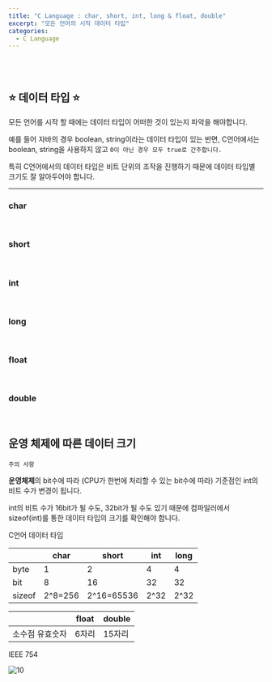 ```yaml
---
title: "C Language : char, short, int, long & float, double"
excerpt: "모든 언어의 시작 데이터 타입"
categories:
  - C Language
---
```


<br>

<br>

## ⭐ 데이터 타입 ⭐

모든 언어를 시작 할 때에는 데이터 타입이 어떠한 것이 있는지 파악을 해야합니다.

예를 들어 자바의 경우 boolean, string이라는 데이터 타입이 있는 반면, C언어에서는 boolean, string을 사용하지 않고 `0이 아닌 경우 모두 true로 간주합니다.`

특히 C언어에서의 데이터 타입은 비트 단위의 조작을 진행하기 때문에 데이터 타입별 크기도 잘 알아두어야 합니다.

------

### char
<br>

### short

<br>

### int

<br>

### long

<br>

### float

<br>

### double

<br>


## 운영 체제에 따른 데이터 크기

`주의 사항`

**운영체제**의 bit수에 따라 (CPU가 한번에 처리할 수 있는 bit수에 따라) 기준점인 int의 비트 수가 변경이 됩니다.

int의 비트 수가 16bit가 될 수도, 32bit가 될 수도 있기 때문에 컴파일러에서 sizeof(int)를 통한 데이터 타입의 크기를 확인해야 합니다.

C언어 데이터 타입

|        | char    | short      | int  | long |
| ------ | ------- | ---------- | ---- | ---- |
| byte   | 1       | 2          | 4    | 4    |
| bit    | 8       | 16         | 32   | 32   |
| sizeof | 2^8=256 | 2^16=65536 | 2^32 | 2^32 |

|                 | float | double |
| --------------- | ----- | ------ |
| 소수점 유효숫자 | 6자리 | 15자리 |

IEEE 754

![10](https://github.com/sehun98/TIL/assets/100746863/d5638619-c62c-4606-9539-1735c5cc854d)

<br>

<br>
